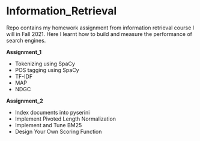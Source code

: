 # Information_Retrieval
Repo contains my homework assignment from information retrieval course I will in Fall 2021. Here I learnt how to build and measure the performance of search engines.


**Assignment_1**

- Tokenizing using SpaCy
- POS tagging using SpaCy
- TF-IDF
- MAP
- NDGC


**Assignment_2**

- Index documents into pyserini
- Implement Pivoted Length Normalization
- Implement and Tune BM25
- Design Your Own Scoring Function
